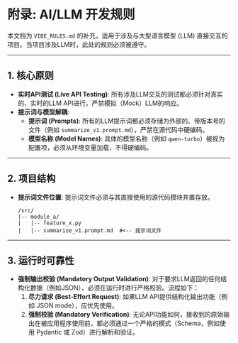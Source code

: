 # 附录: AI/LLM 开发规则

本文档为 `VIBE_RULES.md` 的补充，适用于涉及与大型语言模型 (LLM) 直接交互的项目。当项目涉及LLM时，此处的规则必须被遵守。

---

## 1. 核心原则

*   **实时API测试 (Live API Testing)**: 所有涉及LLM交互的测试都必须针对真实的、实时的LLM API进行。严禁模拟（Mock）LLM的响应。
*   **提示词与模型解耦**:
    *   **提示词 (Prompts)**: 所有的LLM提示词都必须存储为外部的、带版本号的文件（例如 `summarize_v1.prompt.md`），严禁在源代码中硬编码。
    *   **模型名称 (Model Names)**: 具体的模型名称（例如 `qwen-turbo`）被视为配置项，必须从环境变量加载，不得硬编码。

---

## 2. 项目结构

*   **提示词文件位置**: 提示词文件必须与其直接使用的源代码模块并置存放。
    ```
    /src/
    |-- module_a/
    |   |-- feature_x.py
    |   |-- summarize_v1.prompt.md  #<-- 提示词文件
    ```

---

## 3. 运行时可靠性

*   **强制输出校验 (Mandatory Output Validation)**: 对于要求LLM返回的任何结构化数据（例如JSON），必须在运行时进行严格校验。流程如下：
    1.  **尽力请求 (Best-Effort Request)**: 如果LLM API提供结构化输出功能（例如 JSON mode），应优先使用。
    2.  **强制校验 (Mandatory Verification)**: 无论API功能如何，接收到的原始输出在被应用程序使用前，都必须通过一个严格的模式（Schema，例如使用 Pydantic 或 Zod）进行解析和验证。 